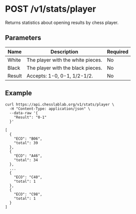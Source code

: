 # POST /v1/stats/player

Returns statistics about opening results by chess player.

## Parameters

| Name | Description | Required |
| ---- | ----------- | -------- |
| White | The player with the white pieces. | No |
| Black | The player with the black pieces. | No |
| Result | Accepts: 1-0, 0-1, 1/2-1/2. | No |

## Example

```text
curl https://api.chesslablab.org/v1/stats/player \
  -H "Content-Type: application/json" \
  --data-raw '{
    "Result": "0-1"
  }'
```

```text
[
  {
    "ECO": "B06",
    "total": 39
  },
  {
    "ECO": "A46",
    "total": 34
  },
  ...
  {
    "ECO": "C40",
    "total": 1
  },
  {
    "ECO": "C98",
    "total": 1
  }
]
```
